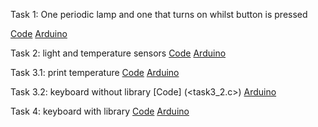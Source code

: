 Task 1: One periodic lamp and one that turns on whilst button is pressed

[Code](<task1.c>)
[Arduino](<task1.png>)

Task 2: light and temperature sensors
[Code](<task2.c>)
[Arduino](<task3.png>)

Task 3.1: print temperature
[Code](<task3_1.c>)
[Arduino](<task3.png>)

Task 3.2: keyboard without library
[Code] (<task3_2.c>)
[Arduino](<task3_2.png>)

Task 4: keyboard with library
[Code](<task4.c>)
[Arduino](<task3_2.png>)
